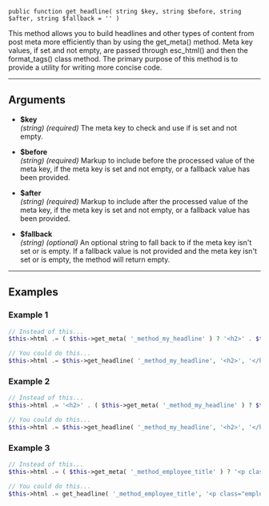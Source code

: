 `public function get_headline( string $key, string $before, string $after, string $fallback = '' )`

This method allows you to build headlines and other types of content from post meta more efficiently than by using the get_meta() method. Meta key values, if set and not empty, are passed through esc_html() and then the format_tags() class method. The primary purpose of this method is to provide a utility for writing more concise code.

***

## Arguments

- **$key**  
_(string)_ _(required)_ The meta key to check and use if is set and not empty.  
  
- **$before**  
_(string)_ _(required)_ Markup to include before the processed value of the meta key, if the meta key is set and not empty, or a fallback value has been provided.  
  
- **$after**  
_(string)_ _(required)_ Markup to include after the processed value of the meta key, if the meta key is set and not empty, or a fallback value has been provided.  
  
- **$fallback**  
_(string)_ _(optional)_ An optional string to fall back to if the meta key isn't set or is empty. If a fallback value is not provided and the meta key isn't set or is empty, the method will return empty.  
  
***

## Examples

### Example 1

```php
// Instead of this...
$this->html .= ( $this->get_meta( '_method_my_headline' ) ? '<h2>' . $this->format_tags( esc_html( $this->get_meta( '_method_my_headline' ) ) ) . '</h2>' : '' );

// You could do this...
$this->html .= $this->get_headline( '_method_my_headline', '<h2>', '</h2>' );
```

### Example 2

```php
// Instead of this...
$this->html .= '<h2>' . ( $this->get_meta( '_method_my_headline' ) ? $this->format_tags( esc_html( $this->get_meta( '_method_my_headline' ) ) ) : 'Awesome Content' ) . '</h2>';

// You could do this...
$this->html .= $this->get_headline( '_method_my_headline', '<h2>', '</h2>', 'Awesome Content' );
```

### Example 3

```php
// Instead of this...
$this->html .= ( $this->get_meta( '_method_employee_title' ) ? '<p class="employee-meta mb-0">Job Title: ' . $this->format_tags( esc_html( $this->get_meta( '_method_employee_title' ) ) ) . '</p>' : '' );

// You could do this...
$this->html .= get_headline( '_method_employee_title', '<p class="employee-meta mb-0">Job Title: ', '</p>' );
```